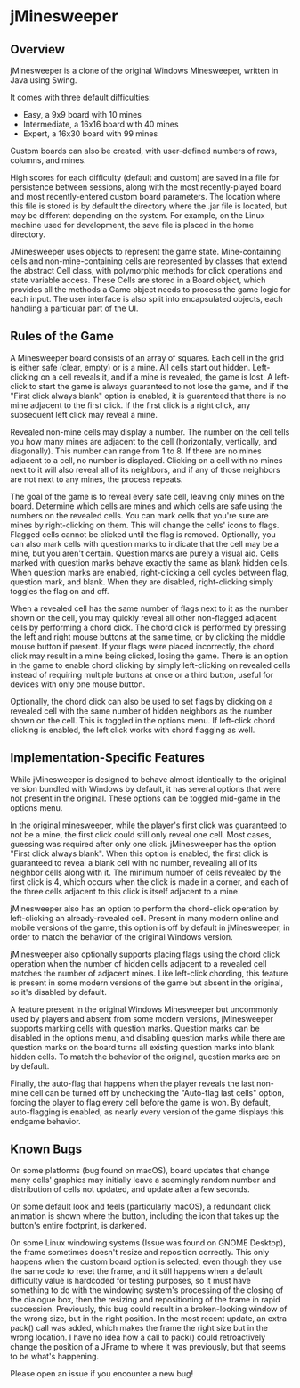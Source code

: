 # jMinesweeper

## Overview

jMinesweeper is a clone of the original Windows Minesweeper, written in Java 
using Swing. 

It comes with three default difficulties:

* Easy, a 9x9 board with 10 mines
* Intermediate, a 16x16 board with 40 mines
* Expert, a 16x30 board with 99 mines

Custom boards can also be created, with user-defined numbers of rows, columns,
and mines.

High scores for each difficulty (default and custom) are saved in a file for
persistence between sessions, along with the most recently-played board and
most recently-entered custom board parameters. The location where this file is
stored is by default the directory where the .jar file is located, but may be
different depending on the system. For example, on the Linux machine used for
development, the save file is placed in the home directory.

JMinesweeper uses objects to represent the game state. Mine-containing cells
and non-mine-containing cells are represented by classes that extend the
abstract Cell class, with polymorphic methods for click operations and state
variable access. These Cells are stored in a Board object, which provides all
the methods a Game object needs to process the game logic for each input. The
user interface is also split into encapsulated objects, each handling a
particular part of the UI.

## Rules of the Game

A Minesweeper board consists of an array of squares. Each cell in the grid is
either safe (clear, empty) or is a mine. All cells start out hidden. 
Left-clicking on a cell reveals it, and if a mine is revealed, the game is
lost. A left-click to start the game is always guaranteed to not lose the game,
and if the "First click always blank" option is enabled, it is guaranteed that
there is no mine adjacent to the first click. If the first click is a right
click, any subsequent left click may reveal a mine.

Revealed non-mine cells may display a number. The number on the cell tells you
how many mines are adjacent to the cell (horizontally, vertically, and 
diagonally). This number can range from 1 to 8. If there are no mines
adjacent to a cell, no number is displayed. Clicking on a cell with no mines
next to it will also reveal all of its neighbors, and if any of those neighbors
are not next to any mines, the process repeats.

The goal of the game is to reveal every safe cell, leaving only mines on the
board. Determine which cells are mines and which cells are safe using the
numbers on the revealed cells. You can mark cells that you're sure are mines
by right-clicking on them. This will change the cells' icons to flags. Flagged
cells cannot be clicked until the flag is removed. Optionally, you can also
mark cells with question marks to indicate that the cell may be a mine, but you
aren't certain. Question marks are purely a visual aid. Cells marked with
question marks behave exactly the same as blank hidden cells. When question
marks are enabled, right-clicking a cell cycles between flag, question mark,
and blank. When they are disabled, right-clicking simply toggles the flag on
and off.

When a revealed cell has the same number of flags next to it as the number
shown on the cell, you may quickly reveal all other non-flagged adjacent cells
by performing a chord click. The chord click is performed by pressing the left
and right mouse buttons at the same time, or by clicking the middle mouse
button if present. If your flags were placed incorrectly, the chord click may
result in a mine being clicked, losing the game. There is an option in the game
to enable chord clicking by simply left-clicking on revealed cells instead of
requiring multiple buttons at once or a third button, useful for devices with
only one mouse button.

Optionally, the chord click can also be used to set flags by clicking on a
revealed cell with the same number of hidden neighbors as the number shown
on the cell. This is toggled in the options menu. If left-click chord clicking
is enabled, the left click works with chord flagging as well.

## Implementation-Specific Features

While jMinesweeper is designed to behave almost identically to the original
version bundled with Windows by default, it has several options that were not
present in the original. These options can be toggled mid-game in the options
menu.

In the original minesweeper, while the player's first click was guaranteed to
not be a mine, the first click could still only reveal one cell. Most cases,
guessing was required after only one click. jMinesweeper has the option
"First click always blank". When this option is enabled, the first click is 
guaranteed to reveal a blank cell with no number, revealing all of its neighbor
cells along with it. The minimum number of cells revealed by the first click is
4, which occurs when the click is made in a corner, and each of the three cells 
adjacent to this click is itself adjacent to a mine.

jMinesweeper also has an option to perform the chord-click operation by 
left-clicking an already-revealed cell. Present in many modern online and
mobile versions of the game, this option is off by default in jMinesweeper, 
in order to match the behavior of the original Windows version.

jMinesweeper also optionally supports placing flags using the chord click
operation when the number of hidden cells adjacent to a revealed cell matches
the number of adjacent mines. Like left-click chording, this feature is present
in some modern versions of the game but absent in the original, so it's
disabled by default.

A feature present in the original Windows Minesweeper but uncommonly used by
players and absent from some modern versions, jMinesweeper supports marking
cells with question marks. Question marks can be disabled in the options menu,
and disabling question marks while there are question marks on the board turns
all existing question marks into blank hidden cells. To match the behavior of
the original, question marks are on by default.

Finally, the auto-flag that happens when the player reveals the last non-mine
cell can be turned off by unchecking the "Auto-flag last cells" option,
forcing the player to flag every cell before the game is won. By default, 
auto-flagging is enabled, as nearly every version of the game displays this
endgame behavior.

## Known Bugs

On some platforms (bug found on macOS), board updates that change many cells'
graphics may initially leave a seemingly random number and distribution of
cells not updated, and update after a few seconds.

On some default look and feels (particularly macOS), a redundant click
animation is shown where the button, including the icon that takes up the
button's entire footprint, is darkened. 

On some Linux windowing systems (Issue was found on GNOME Desktop), the frame
sometimes doesn't resize and reposition correctly. This only happens when the
custom board option is selected, even though they use the same code to reset
the frame, and it still happens when a default difficulty value is hardcoded
for testing purposes, so it must have something to do with the windowing 
system's processing of the closing of the dialogue box, then the resizing and
repositioning of the frame in rapid succession. Previously, this bug could
result in a broken-looking window of the wrong size, but in the right position.
In the most recent update, an extra pack() call was added, which makes the
frame the right size but in the wrong location. I have no idea how a call to
pack() could retroactively change the position of a JFrame to where it was
previously, but that seems to be what's happening.

Please open an issue if you encounter a new bug!